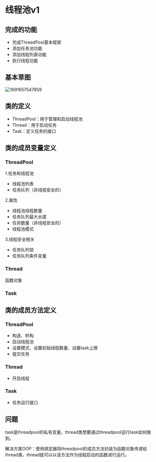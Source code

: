 # 线程池v1

## 完成的功能

- 完成ThreadPool基本框架
- 添加任务池功能
- 添加线程列表功能
- 执行线程功能  



## 基本草图

![1691657547859](/src/1691657547859.png)



## 类的定义

- ThreadPool：用于管理和启动线程池
- Thread：用于启动任务
- Task：定义任务的接口



## 类的成员变量定义

### ThreadPool

1.任务和线程池

- 线程池列表
- 任务队列（非线程安全的）

2.属性

- 线程池线程数量
- 任务队列最大长度
- 任务数量（非线程安全的）
- 线程池模式

3.线程安全相关

- 任务队列锁
- 任务队列条件变量



### Thread

函数对象

### Task



## 类的成员方法定义

### ThreadPool

- 构造、析构
- 启动线程池
- 设置模式、设置初始线程数量、设置task上限
- 提交任务

### Thread

- 开启线程

### Task

- 任务运行接口



## 问题

task是threadpool的私有变量，thread类想要通过threadpool运行task如何做到。

解决方案OOP：使用绑定器将threadpool的成员方法封装为函数对象传递给thread类，thread就可以以该方法作为线程启动的函数进行运行。

